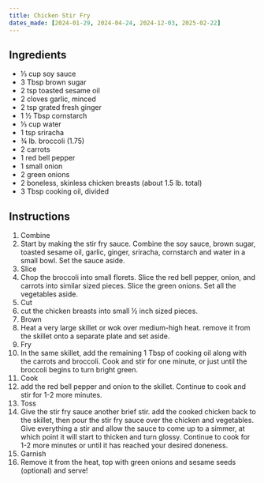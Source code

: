 ```yaml
---
title: Chicken Stir Fry
dates_made: [2024-01-29, 2024-04-24, 2024-12-03, 2025-02-22]
---
```


## Ingredients

- ⅓ cup soy sauce
- 3 Tbsp brown sugar
- 2 tsp toasted sesame oil
- 2 cloves garlic, minced
- 2 tsp grated fresh ginger
- 1 ½ Tbsp cornstarch
- ⅓ cup water
- 1 tsp sriracha
- ¾ lb. broccoli (1.75)
- 2 carrots
- 1 red bell pepper
- 1 small onion
- 2 green onions
- 2 boneless, skinless chicken breasts (about 1.5 lb. total)
- 3 Tbsp cooking oil, divided

## Instructions

1. Combine
2. Start by making the stir fry sauce. Combine the soy sauce, brown sugar, toasted sesame oil, garlic, ginger, sriracha, cornstarch and water in a small bowl. Set the sauce aside.
3. Slice
4. Chop the broccoli into small florets. Slice the red bell pepper, onion, and carrots into similar sized pieces. Slice the green onions. Set all the vegetables aside.
5. Cut
6. cut the chicken breasts into small ½ inch sized pieces.
7. Brown
8. Heat a very large skillet or wok over medium-high heat. remove it from the skillet onto a separate plate and set aside.
9. Fry
10. In the same skillet, add the remaining 1 Tbsp of cooking oil along with the carrots and broccoli. Cook and stir for one minute, or just until the broccoli begins to turn bright green.
11. Cook
12. add the red bell pepper and onion to the skillet. Continue to cook and stir for 1-2 more minutes.
13. Toss
14. Give the stir fry sauce another brief stir. add the cooked chicken back to the skillet, then pour the stir fry sauce over the chicken and vegetables. Give everything a stir and allow the sauce to come up to a simmer, at which point it will start to thicken and turn glossy. Continue to cook for 1-2 more minutes or until it has reached your desired doneness.
15. Garnish
16. Remove it from the heat, top with green onions and sesame seeds (optional) and serve!
